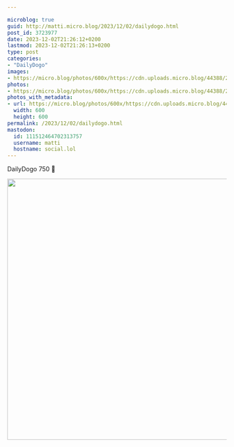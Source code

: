 ```yaml
---

microblog: true
guid: http://matti.micro.blog/2023/12/02/dailydogo.html
post_id: 3723977
date: 2023-12-02T21:26:12+0200
lastmod: 2023-12-02T21:26:13+0200
type: post
categories:
- "DailyDogo"
images:
- https://micro.blog/photos/600x/https://cdn.uploads.micro.blog/44388/2023/9be7591309ad4bccbed3e9da78816a11.jpg
photos:
- https://micro.blog/photos/600x/https://cdn.uploads.micro.blog/44388/2023/9be7591309ad4bccbed3e9da78816a11.jpg
photos_with_metadata:
- url: https://micro.blog/photos/600x/https://cdn.uploads.micro.blog/44388/2023/9be7591309ad4bccbed3e9da78816a11.jpg
  width: 600
  height: 600
permalink: /2023/12/02/dailydogo.html
mastodon:
  id: 111512464702313757
  username: matti
  hostname: social.lol
---
```

DailyDogo 750 🐶

<img src="/media/uploads/2023/9be7591309ad4bccbed3e9da78816a11.jpg" width="600" height="600" alt="" />
